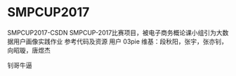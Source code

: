 # SMPCUP2017

SMPCUP2017-CSDN
SMPCUP-2017比赛项目，被电子商务概论课小组引为大数据用户画像实践作业
参考代码及资源 用户 03pie
维基：段秋阳，张宇，张亦钊，向昭璇，唐煜杰

钊哥牛逼